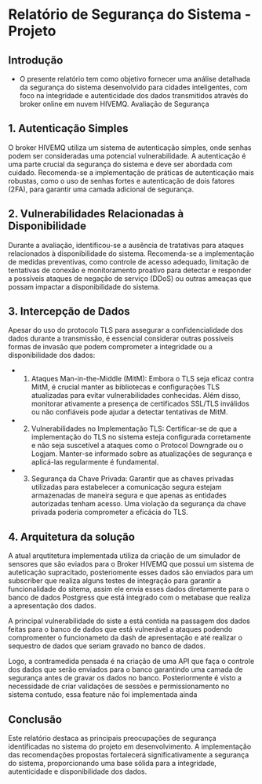 # Relatório de Segurança do Sistema - Projeto
## Introdução

- O presente relatório tem como objetivo fornecer uma análise detalhada da segurança do sistema desenvolvido para cidades inteligentes, com foco na integridade e autenticidade dos dados transmitidos através do broker online em nuvem HIVEMQ.
Avaliação de Segurança

## 1. Autenticação Simples

O broker HIVEMQ utiliza um sistema de autenticação simples, onde senhas podem ser consideradas uma potencial vulnerabilidade. A autenticação é uma parte crucial da segurança do sistema e deve ser abordada com cuidado. Recomenda-se a implementação de práticas de autenticação mais robustas, como o uso de senhas fortes e autenticação de dois fatores (2FA), para garantir uma camada adicional de segurança.

## 2. Vulnerabilidades Relacionadas à Disponibilidade

Durante a avaliação, identificou-se a ausência de tratativas para ataques relacionados à disponibilidade do sistema. Recomenda-se a implementação de medidas preventivas, como controle de acesso adequado, limitação de tentativas de conexão e monitoramento proativo para detectar e responder a possíveis ataques de negação de serviço (DDoS) ou outras ameaças que possam impactar a disponibilidade do sistema.

## 3. Intercepção de Dados

Apesar do uso do protocolo TLS para assegurar a confidencialidade dos dados durante a transmissão, é essencial considerar outras possíveis formas de invasão que podem comprometer a integridade ou a disponibilidade dos dados:

- 1.  Ataques Man-in-the-Middle (MitM): Embora o TLS seja eficaz contra MitM, é crucial manter as bibliotecas e configurações TLS atualizadas para evitar vulnerabilidades conhecidas. Além disso, monitorar ativamente a presença de certificados SSL/TLS inválidos ou não confiáveis pode ajudar a detectar tentativas de MitM.

- 2. Vulnerabilidades no Implementação TLS: Certificar-se de que a implementação do TLS no sistema esteja configurada corretamente e não seja suscetível a ataques como o Protocol Downgrade ou o Logjam. Manter-se informado sobre as atualizações de segurança e aplicá-las regularmente é fundamental.

- 3. Segurança da Chave Privada: Garantir que as chaves privadas utilizadas para estabelecer a comunicação segura estejam armazenadas de maneira segura e que apenas as entidades autorizadas tenham acesso. Uma violação da segurança da chave privada poderia comprometer a eficácia do TLS.

## 4. Arquitetura da solução 

A atual arqutitetura implementada utiliza da criação de um simulador de sensores que são eviados para o Broker HIVEMQ que possui um sistema de auteticação supracitado, posteriomente esses dados são enviados para um subscriber que realiza alguns testes de integração para garantir a funcionalidade do sitema, assim ele envia esses dados diretamente para o banco de dados Postgress que está integrado com o metabase que realiza a apresentação dos dados.

A principal vulnerabilidade do siste a está contida na passagem dos dados feitas para o banco de dados que está vulnerável a ataques podendo compromenter o funcionameto da dash de apresentação e até realizar o sequestro de dados que seriam gravado no banco de dados.

Logo, a contramedida pensada é na criação de uma API que faça o controle dos dados que serão enviados para o banco garantindo uma camada de segurança antes de gravar os dados no banco. Posteriormente é visto a necessidade de criar validações de sessões e permissionamento no sistema contudo, essa feature não foi implementada ainda

## Conclusão

Este relatório destaca as principais preocupações de segurança identificadas no sistema do projeto em desenvolvimento. 
A implementação das recomendações propostas fortalecerá significativamente a segurança do sistema, proporcionando uma base sólida para a integridade, autenticidade e disponibilidade dos dados. 